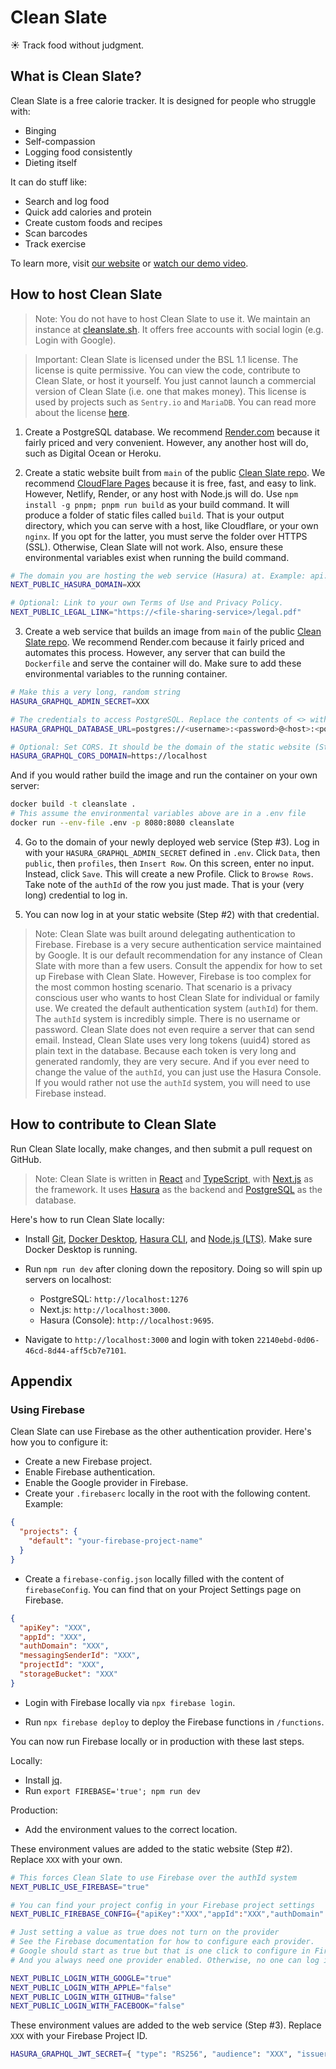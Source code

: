 # Clean Slate

☀️ Track food without judgment.

## What is Clean Slate?

Clean Slate is a free calorie tracker. It is designed for people who struggle with:

- Binging
- Self-compassion
- Logging food consistently
- Dieting itself

It can do stuff like:

- Search and log food
- Quick add calories and protein
- Create custom foods and recipes
- Scan barcodes
- Track exercise

To learn more, visit [our website](https://cleanslate.sh) or [watch our demo video](https://youtu.be/wCoqpIImNdg).

## How to host Clean Slate

> Note: You do not have to host Clean Slate to use it. We maintain an instance at [cleanslate.sh](https://cleanslate.sh). It offers free accounts with social login (e.g. Login with Google).

> Important: Clean Slate is licensed under the BSL 1.1 license. The license is quite permissive. You can view the code, contribute to Clean Slate, or host it yourself. You just cannot launch a commercial version of Clean Slate (i.e. one that makes money). This license is used by projects such as `Sentry.io` and `MariaDB`. You can read more about the license [here](https://open.sentry.io/licensing).

1. Create a PostgreSQL database. We recommend [Render.com](https://render.com/) because it fairly priced and very convenient. However, any another host will do, such as Digital Ocean or Heroku.

2. Create a static website built from `main` of the public [Clean Slate repo](https://github.com/successible/cleanslate). We recommend [CloudFlare Pages](https://pages.cloudflare.com/) because it is free, fast, and easy to link. However, Netlify, Render, or any host with Node.js will do. Use `npm install -g pnpm; pnpm run build` as your build command. It will produce a folder of static files called `build`. That is your output directory, which you can serve with a host, like Cloudflare, or your own `nginx`. If you opt for the latter, you must serve the folder over HTTPS (SSL). Otherwise, Clean Slate will not work. Also, ensure these environmental variables exist when running the build command.

```bash
# The domain you are hosting the web service (Hasura) at. Example: api.mydomain.com
NEXT_PUBLIC_HASURA_DOMAIN=XXX

# Optional: Link to your own Terms of Use and Privacy Policy.
NEXT_PUBLIC_LEGAL_LINK="https://<file-sharing-service>/legal.pdf"
```

3. Create a web service that builds an image from `main` of the public [Clean Slate repo](https://github.com/successible/cleanslate). We recommend Render.com because it fairly priced and automates this process. However, any server that can build the `Dockerfile` and serve the container will do. Make sure to add these environmental variables to the running container.

```bash
# Make this a very long, random string
HASURA_GRAPHQL_ADMIN_SECRET=XXX

# The credentials to access PostgreSQL. Replace the contents of <> with your own values
HASURA_GRAPHQL_DATABASE_URL=postgres://<username>:<password>@<host>:<port>/<database>

# Optional: Set CORS. It should be the domain of the static website (Step #2)
HASURA_GRAPHQL_CORS_DOMAIN=https://localhost
```

And if you would rather build the image and run the container on your own server:

```bash
docker build -t cleanslate .
# This assume the environmental variables above are in a .env file
docker run --env-file .env -p 8080:8080 cleanslate
```

4. Go to the domain of your newly deployed web service (Step #3). Log in with your `HASURA_GRAPHQL_ADMIN_SECRET` defined in `.env`. Click `Data`, then `public`, then `profiles`, then `Insert Row`. On this screen, enter no input. Instead, click `Save`. This will create a new Profile. Click to `Browse Rows`. Take note of the `authId` of the row you just made. That is your (very long) credential to log in.

5. You can now log in at your static website (Step #2) with that credential.

> Note: Clean Slate was built around delegating authentication to Firebase. Firebase is a very secure authentication service maintained by Google. It is our default recommendation for any instance of Clean Slate with more than a few users. Consult the appendix for how to set up Firebase with Clean Slate. However, Firebase is too complex for the most common hosting scenario. That scenario is a privacy conscious user who wants to host Clean Slate for individual or family use. We created the default authentication system (`authId`) for them. The `authId` system is incredibly simple. There is no username or password. Clean Slate does not even require a server that can send email. Instead, Clean Slate uses very long tokens (uuid4) stored as plain text in the database. Because each token is very long and generated randomly, they are very secure. And if you ever need to change the value of the `authId`, you can just use the Hasura Console. If you would rather not use the `authId` system, you will need to use Firebase instead.

## How to contribute to Clean Slate

Run Clean Slate locally, make changes, and then submit a pull request on GitHub.

> Note: Clean Slate is written in [React](https://reactjs.org) and [TypeScript](https://www.typescriptlang.org), with [Next.js](https://github.com/vercel/next.js) as the framework. It uses [Hasura](https://hasura.io) as the backend and [PostgreSQL](https://www.postgresql.org) as the database.

Here's how to run Clean Slate locally:

- Install [Git](https://git-scm.com/downloads), [Docker Desktop](https://www.docker.com/products/docker-desktop/), [Hasura CLI](https://hasura.io/docs/latest/hasura-cli/commands/hasura_console/), and [Node.js (LTS)](https://nodejs.org/en/). Make sure Docker Desktop is running.

- Run `npm run dev` after cloning down the repository. Doing so will spin up servers on localhost:

  - PostgreSQL: `http://localhost:1276`
  - Next.js: `http://localhost:3000`.
  - Hasura (Console): `http://localhost:9695`.

- Navigate to `http://localhost:3000` and login with token `22140ebd-0d06-46cd-8d44-aff5cb7e7101`.

## Appendix

### Using Firebase

Clean Slate can use Firebase as the other authentication provider. Here's how you to configure it:

- Create a new Firebase project.
- Enable Firebase authentication.
- Enable the Google provider in Firebase.
- Create your `.firebaserc` locally in the root with the following content. Example:

```json
{
  "projects": {
    "default": "your-firebase-project-name"
  }
}
```

- Create a `firebase-config.json` locally filled with the content of `firebaseConfig`. You can find that on your Project Settings page on Firebase.

```json
{
  "apiKey": "XXX",
  "appId": "XXX",
  "authDomain": "XXX",
  "messagingSenderId": "XXX",
  "projectId": "XXX",
  "storageBucket": "XXX"
}
```

- Login with Firebase locally via `npx firebase login`.

- Run `npx firebase deploy` to deploy the Firebase functions in `/functions`.

You can now run Firebase locally or in production with these last steps.

Locally:

- Install [jq](https://stedolan.github.io/jq/download/).
- Run `export FIREBASE='true'; npm run dev`

Production:

- Add the environment values to the correct location.

These environment values are added to the static website (Step #2). Replace `XXX` with your own.

```bash
# This forces Clean Slate to use Firebase over the authId system
NEXT_PUBLIC_USE_FIREBASE="true"

# You can find your project config in your Firebase project settings
NEXT_PUBLIC_FIREBASE_CONFIG={"apiKey":"XXX","appId":"XXX","authDomain":"XXX","messagingSenderId":"XXX","projectId":"XXX","storageBucket":"XXX"}

# Just setting a value as true does not turn on the provider
# See the Firebase documentation for how to configure each provider.
# Google should start as true but that is one click to configure in Firebase
# And you always need one provider enabled. Otherwise, no one can log in.

NEXT_PUBLIC_LOGIN_WITH_GOOGLE="true"
NEXT_PUBLIC_LOGIN_WITH_APPLE="false"
NEXT_PUBLIC_LOGIN_WITH_GITHUB="false"
NEXT_PUBLIC_LOGIN_WITH_FACEBOOK="false"
```

These environment values are added to the web service (Step #3). Replace `XXX` with your Firebase Project ID.

```bash
HASURA_GRAPHQL_JWT_SECRET={ "type": "RS256", "audience": "XXX", "issuer": "https://securetoken.google.com/XXX", "jwk_url": "https://www.googleapis.com/service_accounts/v1/jwk/securetoken@system.gserviceaccount.com" }
```
